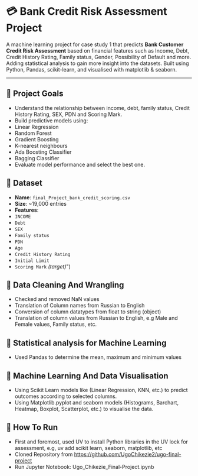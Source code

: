 # 💳 Bank Credit Risk Assessment Project

A machine learning project for case study 1 that predicts **Bank Customer Credit Risk Assessment** 
based on financial features such as Income, Debt, Credit History Rating, Family status, Gender, Possibility of Default and more.
Adding statistical analysis to gain more insight into the datasets.
Built using Python, Pandas, scikit-learn, and visualised with matplotlib & seaborn. 
    
---
    
## 📌 Project Goals
    
- Understand the relationship between income, debt, family status, Credit History Rating, SEX, PDN and Scoring Mark.
- Build predictive models using:
- Linear Regression
- Random Forest
- Gradient Boosting
- K-nearest neighbours
- Ada Boosting Classifier
- Bagging Classifier
- Evaluate model performance and select the best one.
    
## 📁 Dataset
    
- **Name**: `final_Project_bank_credit_scoring.csv`
- **Size**: ~19,000 entries
- **Features**: 
- `INCOME`
- `Debt`
- `SEX`
- `Family status`
- `PDN`
- `Age`
- `Credit History Rating`
- `Initial Limit`
- `Scoring Mark` *(target)*")

## 📁 Data Cleaning And Wrangling

- Checked and removed NaN values 
- Translation of Column names from Russian to English
- Conversion of column datatypes from float to string (object)
- Translation of column values from Russian to English, e.g Male and Female values, Family status, etc.
        
## 📁 Statistical analysis for Machine Learning
      
- Used Pandas to determine the mean, maximum and minimum values 

## 📁 Machine Learning And Data Visualisation
      
- Using Scikit Learn models like (Linear Regression, KNN, etc.) to predict outcomes according to selected columns.
- Using Matplotlib.pyplot and seaborn models (Histograms, Barchart, Heatmap, Boxplot, Scatterplot, etc.) to visualise the data.

## 📁 How To Run
      
- First and foremost, used UV to install Python libraries in the UV lock for assessment, e.g, uv add scikit learn, seaborn, matplotlib, etc
- Cloned Repository from https://github.com/UgoChikezie2/ugo-final-project
- Run Jupyter Notebook: Ugo_Chikezie_Final-Project.ipynb